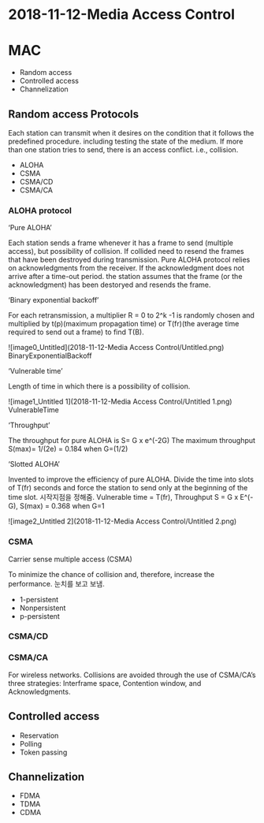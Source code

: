 # 2018-11-12-Media Access Control

# MAC

- Random access
- Controlled access
- Channelization

## Random access Protocols

Each station can transmit when it desires on the condition that it follows the predefined procedure. including testing the state of the medium. If more than one station tries to send, there is an access conflict. i.e., collision.

- ALOHA
- CSMA
- CSMA/CD
- CSMA/CA

### ALOHA protocol

‘Pure ALOHA’

Each station sends a frame whenever it has a frame to send (multiple access), but possibility of collision. If collided need to resend the frames that have been destroyed during transmission. Pure ALOHA protocol relies on acknowledgments from the receiver. If the acknowledgment does not arrive after a time-out period. the station assumes that the frame (or the acknowledgment) has been destoryed and resends the frame.

‘Binary exponential backoff’

For each retransmission, a multiplier R = 0 to 2^k -1 is randomly chosen and multiplied by t(p)(maximum propagation time) or T(fr)(the average time required to send out a frame) to find T(B).

![image0_Untitled](2018-11-12-Media Access Control/Untitled.png)
BinaryExponentialBackoff

‘Vulnerable time’

Length of time in which there is a possibility of collision.

![image1_Untitled 1](2018-11-12-Media Access Control/Untitled 1.png)
VulnerableTime

‘Throughput’

The throughput for pure ALOHA is S= G x e^(-2G) The maximum throughput S(max)= 1/(2e) = 0.184 when G=(1/2)

‘Slotted ALOHA’

Invented to improve the efficiency of pure ALOHA. Divide the time into slots of T(fr) seconds and force the station to send only at the beginning of the time slot. 시작지점을 정해줌. Vulnerable time = T(fr), Throughput S = G x E^(-G), S(max) = 0.368 when G=1

![image2_Untitled 2](2018-11-12-Media Access Control/Untitled 2.png)
### CSMA

Carrier sense multiple access (CSMA)

To minimize the chance of collision and, therefore, increase the performance. 눈치를 보고 보냄.

- 1-persistent
- Nonpersistent
- p-persistent

### CSMA/CD

### CSMA/CA

For wireless networks. Collisions are avoided through the use of CSMA/CA’s three strategies: Interframe space, Contention window, and Acknowledgments.

## Controlled access

- Reservation
- Polling
- Token passing

## Channelization

- FDMA
- TDMA
- CDMA